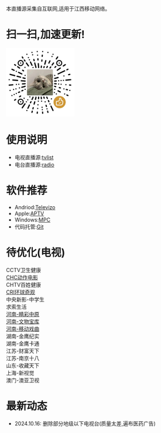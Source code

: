 本直播源采集自互联网,适用于江西移动网络。
# 扫一扫,加速更新!
![icon](/img/wx_reward_qrcode.png)
# 使用说明
- 电视直播源:[tvlist](https://huangsuming.github.io/iptv/list/tvlist.txt)
- 电台直播源:[radio](https://huangsuming.github.io/iptv/list/radio.txt)

# 软件推荐
- Andriod:[Televizo](https://televizo.net/)
- Apple:[APTV](https://apps.apple.com/cn/app/id1630403500)
- Windows:[MPC](https://github.com/clsid2/mpc-hc/releases)
- 代码托管:[Git](https://www.cnblogs.com/jetsung/p/git-service.html)

# 待优化(电视)
  CCTV卫生健康<br>
  [CHC动作电影](http://218.76.32.193:9901/tsfile/live/1020_1.m3u8)<br>
  CHTV百姓健康<br>
  [CRI环球奇观](http://111.61.236.247:9081/hls/63/index.m3u8)<br>
  中央新影-中学生<br>
  求索生活<br>
  [河南-睛彩中原](http://live.dxhmt.cn:9080/19903718786/854deb36f8db4c9098cad18cc35bd632.m3u8)<br>
  [河南-文物宝库](http://live.dxhmt.cn:9080/19903718786/503136115d714e6796389709a5c74f77.m3u8)<br>
  [河南-移动戏曲](http://live.dxhmt.cn:9080/19903718786/a9aab4c5eef74da18d684c75c6dd7e10.m3u8)<br>
  湖南-金鹰纪实<br>
  湖南-金鹰卡通<br>
  江苏-财富天下<br>
  江苏-南京十八<br>
  山东-收藏天下<br>
  上海-新视觉<br>
  澳门-澳亚卫视<br>

# 最新动态
- 2024.10.16: 删除部分地级以下电视台(质量太差,遍布医药广告)

